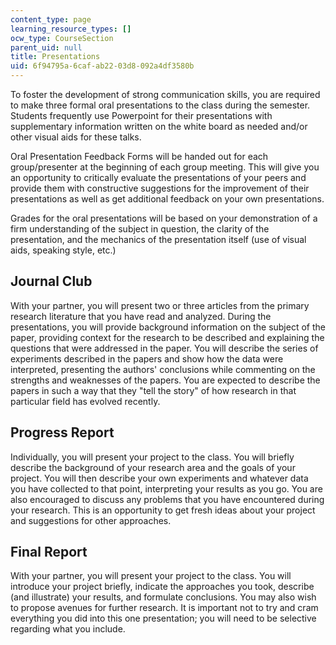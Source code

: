 ```yaml
---
content_type: page
learning_resource_types: []
ocw_type: CourseSection
parent_uid: null
title: Presentations
uid: 6f94795a-6caf-ab22-03d8-092a4df3580b
---
```


To foster the development of strong communication skills, you are required to make three formal oral presentations to the class during the semester. Students frequently use Powerpoint for their presentations with supplementary information written on the white board as needed and/or other visual aids for these talks.

Oral Presentation Feedback Forms will be handed out for each group/presenter at the beginning of each group meeting. This will give you an opportunity to critically evaluate the presentations of your peers and provide them with constructive suggestions for the improvement of their presentations as well as get additional feedback on your own presentations.

Grades for the oral presentations will be based on your demonstration of a firm understanding of the subject in question, the clarity of the presentation, and the mechanics of the presentation itself (use of visual aids, speaking style, etc.)

Journal Club
------------

With your partner, you will present two or three articles from the primary research literature that you have read and analyzed. During the presentations, you will provide background information on the subject of the paper, providing context for the research to be described and explaining the questions that were addressed in the paper. You will describe the series of experiments described in the papers and show how the data were interpreted, presenting the authors' conclusions while commenting on the strengths and weaknesses of the papers. You are expected to describe the papers in such a way that they "tell the story" of how research in that particular field has evolved recently.

Progress Report
---------------

Individually, you will present your project to the class. You will briefly describe the background of your research area and the goals of your project. You will then describe your own experiments and whatever data you have collected to that point, interpreting your results as you go. You are also encouraged to discuss any problems that you have encountered during your research. This is an opportunity to get fresh ideas about your project and suggestions for other approaches.

Final Report
------------

With your partner, you will present your project to the class. You will introduce your project briefly, indicate the approaches you took, describe (and illustrate) your results, and formulate conclusions. You may also wish to propose avenues for further research. It is important not to try and cram everything you did into this one presentation; you will need to be selective regarding what you include.